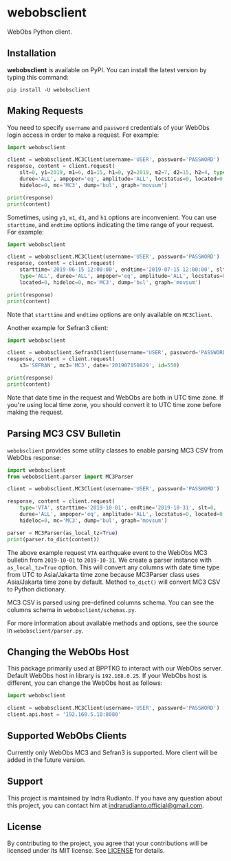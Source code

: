 # webobsclient

WebObs Python client.

## Installation

**webobsclient** is available on PyPI. You can install the latest version by
typing this command:

    pip install -U webobsclient

## Making Requests

You need to specify `username` and `password` credentials of your WebObs login
access in order to make a request. For example:

```python
import webobsclient

client = webobsclient.MC3Client(username='USER', password='PASSWORD')
response, content = client.request(
    slt=0, y1=2019, m1=6, d1=15, h1=0, y2=2019, m2=7, d2=15, h2=4, type='ALL',
    duree='ALL', ampoper='eq', amplitude='ALL', locstatus=0, located=0,
    hideloc=0, mc='MC3', dump='bul', graph='movsum')

print(response)
print(content)
```

Sometimes, using `y1`, `m1`, `d1`, and `h1` options are inconvenient. You can
use `starttime`, and `endtime` options indicating the time range of your
request. For example:

```python
import webobsclient

client = webobsclient.MC3Client(username='USER', password='PASSWORD')
response, content = client.request(
    starttime='2019-06-15 12:00:00', endtime='2019-07-15 12:00:00', slt=0,
    type='ALL', duree='ALL', ampoper='eq', amplitude='ALL', locstatus=0,
    located=0, hideloc=0, mc='MC3', dump='bul', graph='movsum')

print(response)
print(content)
```

Note that `starttime` and `endtime` options are only available on `MC3Client`.

Another example for Sefran3 client:

```python
import webobsclient

client = webobsclient.Sefran3Client(username='USER', password='PASSWORD')
response, content = client.request(
    s3='SEFRAN', mc3='MC3', date='201907150829', id=550)

print(response)
print(content)
```

Note that date time in the request and WebObs are both in UTC time zone. If
you're using local time zone, you should convert it to UTC time zone before
making the request.

## Parsing MC3 CSV Bulletin

`webobsclient` provides some utility classes to enable parsing MC3 CSV from
WebObs response:

```python
import webobsclient
from webobsclient.parser import MC3Parser

client = webobsclient.MC3Client(username='USER', password='PASSWORD')

response, content = client.request(
    type='VTA', starttime='2019-10-01', endtime='2019-10-31', slt=0,
    duree='ALL', ampoper='eq', amplitude='ALL', locstatus=0, located=0,
    hideloc=0, mc='MC3', dump='bul', graph='movsum')

parser = MC3Parser(as_local_tz=True)
print(parser.to_dict(content))
```

The above example request `VTA` earthquake event to the WebObs MC3 bulletin from
`2019-10-01` to `2019-10-31`. We create a parser instance with
`as_local_tz=True` option. This will convert any columns with date time type
from UTC to Asia/Jakarta time zone because MC3Parser class uses Asia/Jakarta
time zone by default. Method `to_dict()` will convert MC3 CSV to Python
dictionary.

MC3 CSV is parsed using pre-defined columns schema. You can see the columns
schema in `webobsclient/schemas.py`.

For more information about available methods and options, see the source in
`webobsclient/parser.py`.

## Changing the WebObs Host

This package primarily used at BPPTKG to interact with our WebObs server.
Default WebObs host in library is `192.168.0.25`. If your WebObs host is
different, you can change the WebObs host as follows:

```python
import webobsclient

client = webobsclient.MC3Client(username='USER', password='PASSWORD')
client.api.host = '192.168.5.10:8080'
```

## Supported WebObs Clients

Currently only WebObs MC3 and Sefran3 is supported. More client will be added in
the future version.

## Support

This project is maintained by Indra Rudianto. If you have any question about
this project, you can contact him at <indrarudianto.official@gmail.com>.

## License

By contributing to the project, you agree that your contributions will be
licensed under its MIT license. See
[LICENSE](https://gitlab.com/bpptkg/webobsclient/blob/master/LICENSE) for
details.

